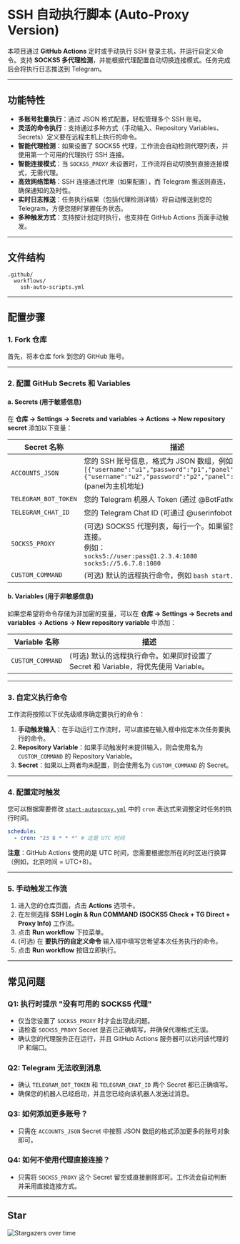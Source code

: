 # SSH 自动执行脚本 (Auto-Proxy Version)

本项目通过 **GitHub Actions** 定时或手动执行 SSH 登录主机，并运行自定义命令。支持 **SOCKS5 多代理检测**，并能根据代理配置自动切换连接模式。任务完成后会将执行日志推送到 Telegram。

---

## 功能特性
- **多账号批量执行**：通过 JSON 格式配置，轻松管理多个 SSH 账号。
- **灵活的命令执行**：支持通过多种方式（手动输入、Repository Variables、Secrets）定义要在远程主机上执行的命令。
- **智能代理检测**：如果设置了 SOCKS5 代理，工作流会自动检测代理列表，并使用第一个可用的代理执行 SSH 连接。
- **智能连接模式**：当 `SOCKS5_PROXY` 未设置时，工作流将自动切换到直接连接模式，无需代理。
- **高效网络策略**：SSH 连接通过代理（如果配置），而 Telegram 推送则直连，确保通知的及时性。
- **实时日志推送**：任务执行结果（包括代理检测详情）将自动推送到您的 Telegram，方便您随时掌握任务状态。
- **多种触发方式**：支持按计划定时执行，也支持在 GitHub Actions 页面手动触发。

---

## 文件结构
```
.github/
  workflows/
    ssh-auto-scripts.yml
```

---

## 配置步骤

### 1. Fork 仓库
首先，将本仓库 fork 到您的 GitHub 账号。

---

### 2. 配置 GitHub Secrets 和 Variables

#### a. Secrets (用于敏感信息)
在 **仓库 → Settings → Secrets and variables → Actions → New repository secret** 添加以下变量：

| Secret 名称             | 描述 |
|-------------------------|------|
| `ACCOUNTS_JSON`         | 您的 SSH 账号信息，格式为 JSON 数组，例如：<br>`[{"username":"u1","password":"p1","panel":"host1"},{"username":"u2","password":"p2","panel":"host2"}]` (panel为主机地址)|
| `TELEGRAM_BOT_TOKEN`    | 您的 Telegram 机器人 Token (通过 @BotFather 获取)。 |
| `TELEGRAM_CHAT_ID`      | 您的 Telegram Chat ID (可通过 @userinfobot 获取)。 |
| `SOCKS5_PROXY`          | (可选) SOCKS5 代理列表，每行一个。如果留空，将直接连接。<br>例如：<br>`socks5://user:pass@1.2.3.4:1080`<br>`socks5://5.6.7.8:1080` |
| `CUSTOM_COMMAND`        | (可选) 默认的远程执行命令，例如 `bash start.sh`。 |

#### b. Variables (用于非敏感信息)
如果您希望将命令存储为非加密的变量，可以在 **仓库 → Settings → Secrets and variables → Actions → New repository variable** 中添加：

| Variable 名称      | 描述 |
|--------------------|------|
| `CUSTOM_COMMAND`   | (可选) 默认的远程执行命令。如果同时设置了 Secret 和 Variable，将优先使用 Variable。 |

---

### 3. 自定义执行命令
工作流将按照以下优先级顺序确定要执行的命令：
1.  **手动触发输入**：在手动运行工作流时，可以直接在输入框中指定本次任务要执行的命令。
2.  **Repository Variable**：如果手动触发时未提供输入，则会使用名为 `CUSTOM_COMMAND` 的 Repository Variable。
3.  **Secret**：如果以上两者均未配置，则会使用名为 `CUSTOM_COMMAND` 的 Secret。

---

### 4. 配置定时触发
您可以根据需要修改 [`start-autoproxy.yml`](.github/workflows/ssh-auto-scripts.yml) 中的 `cron` 表达式来调整定时任务的执行时间。
```yaml
schedule:
  - cron: "23 8 * * *" # 这是 UTC 时间
```
**注意**：GitHub Actions 使用的是 UTC 时间，您需要根据您所在的时区进行换算（例如，北京时间 = UTC+8）。

---

### 5. 手动触发工作流
1.  进入您的仓库页面，点击 **Actions** 选项卡。
2.  在左侧选择 **SSH Login & Run COMMAND (SOCKS5 Check + TG Direct + Proxy Info)** 工作流。
3.  点击 **Run workflow** 下拉菜单。
4.  (可选) 在 **要执行的自定义命令** 输入框中填写您希望本次任务执行的命令。
5.  点击 **Run workflow** 按钮立即执行。

---

## 常见问题

### Q1: 执行时提示 "没有可用的 SOCKS5 代理"
- 仅当您设置了 `SOCKS5_PROXY` 时才会出现此问题。
- 请检查 `SOCKS5_PROXY` Secret 是否已正确填写，并确保代理格式无误。
- 确认您的代理服务正在运行，并且 GitHub Actions 服务器可以访问该代理的 IP 和端口。

### Q2: Telegram 无法收到消息
- 确认 `TELEGRAM_BOT_TOKEN` 和 `TELEGRAM_CHAT_ID` 两个 Secret 都已正确填写。
- 确保您的机器人已经启动，并且您已经向该机器人发送过消息。

### Q3: 如何添加更多账号？
- 只需在 `ACCOUNTS_JSON` Secret 中按照 JSON 数组的格式添加更多的账号对象即可。

### Q4: 如何不使用代理直接连接？
- 只需将 `SOCKS5_PROXY` 这个 Secret 留空或直接删除即可。工作流会自动判断并采用直接连接方式。

---

## Star
![Stargazers over time](https://starchart.cc/Git-think/ssh-auto-scripts.svg?variant=adaptive)
